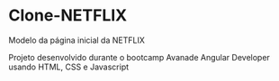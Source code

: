 # Clone-NETFLIX
Modelo da página inicial da NETFLIX

Projeto desenvolvido durante o bootcamp Avanade Angular Developer usando HTML, CSS e Javascript
